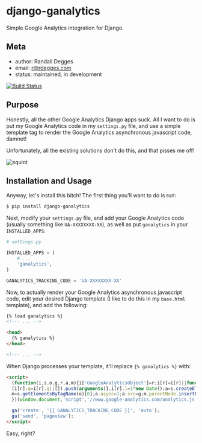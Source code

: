 # django-ganalytics

Simple Google Analytics integration for Django.


## Meta

* author: Randall Degges
* email:  r@rdegges.com
* status: maintained, in development

[![Build Status](https://secure.travis-ci.org/rdegges/django-ganalytics.png?branch=master)](http://travis-ci.org/rdegges/django-ganalytics)


## Purpose

Honestly, all the other Google Analytics Django apps suck. All I want to do is
put my Google Analytics code in my ``settings.py`` file, and use a simple
template tag to render the Google Analytics asynchronous javascript code,
damnet!

Unfortunately, all the existing solutions don't do this, and that pisses me
off!

![squint](https://github.com/rdegges/django-ganalytics/raw/master/assets/squint.png)


## Installation and Usage

Anyway, let's install this bitch! The first thing you'll want to do is run:

``` bash
$ pip install django-ganalytics
```

Next, modify your ``settings.py`` file, and add your Google Analytics code
(usually something like ``UA-XXXXXXXX-XX``), as well as put
``ganalytics`` in your ``INSTALLED_APPS``:

``` python
# settings.py

INSTALLED_APPS = (
    # ...
    'ganalytics',
)

GANALYTICS_TRACKING_CODE = 'UA-XXXXXXXX-XX'
```

Now, to actually render your Google Analytics asynchronous javascript code,
edit your desired Django template (I like to do this in my ``base.html``
template), and add the following:

``` html
{% load ganalytics %}
<!--- ... -->

<head>
  {% ganalytics %}
</head>

<!--- ... -->
```

When Django processes your template, it'll replace ``{% ganalytics %}``
with:

``` html
<script>
  (function(i,s,o,g,r,a,m){i['GoogleAnalyticsObject']=r;i[r]=i[r]||function(){
  (i[r].q=i[r].q||[]).push(arguments)},i[r].l=1*new Date();a=s.createElement(o),
  m=s.getElementsByTagName(o)[0];a.async=1;a.src=g;m.parentNode.insertBefore(a,m)
  })(window,document,'script','//www.google-analytics.com/analytics.js','ga');

  ga('create', '{{ GANALYTICS_TRACKING_CODE }}', 'auto');
  ga('send', 'pageview');
</script>
```

Easy, right?
